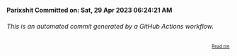 **Parixshit Committed on: Sat, 29 Apr 2023 06:24:21 AM** <!-- 708385e8-db30-4c53-bb50-1f249e5757a7 -->

###### This is an automated commit generated by a GitHub Actions workflow.

<div align="right"><sub><sup><a href="https://github.com/Parixshit/AutoCommit.git">Read me</a></sup></sub></div>
